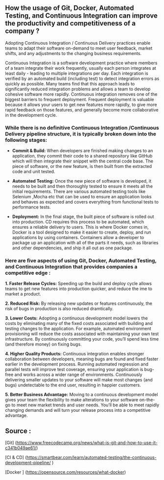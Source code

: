 ## How the usage of Git, Docker, Automated Testing, and Continuous Integration can improve the productivity and competitiveness of a company ?

Adopting Continuous Integration / Continuous Delivery practices enable teams to adapt their software on-demand to meet user feedback, market shifts, and any adjustments to the changing business requirements.

Continuous Integration is a software development practice where members of a team integrate their work frequently, usually each person integrates at least daily - leading to multiple integrations per day. Each integration is verified by an automated build (including test) to detect integration errors as quickly as possible. Many teams find that this approach leads to significantly reduced integration problems and allows a team to develop cohesive software more rapidly. Continuous integration removes one of the biggest barriers to frequent deployment. Frequent deployment is valuable because it allows your users to get new features more rapidly, to give more rapid feedback on those features, and generally become more collaborative in the development cycle.


### While there is no definitive Continuous Integration /Continuous Delivery pipeline structure, it is typically broken down into the following stages:

* __Commit & Build:__ When developers are finished making changes to an application, they commit their code to a shared repository like GitHub which will then integrate their snippet with the central code base. The piece of software, or the new feature, is then built from the extracted code and unit tested.

* __Automated Testing:__ Once the new piece of software is developed, it needs to be built and then thoroughly tested to ensure it meets all the initial requirements. There are various automated testing tools like Selenium ,Mocha etc that can be used to ensure an application looks and behaves as expected and covers everything from functional tests to performance tests. 

* __Deployment:__ In the final stage, the built piece of software is rolled out into production. CD requires this process to be automated, which ensures a reliable delivery to users. This is where Docker comes in, Docker is a tool designed to make it easier to create, deploy, and run applications by using containers. Containers allow a developer to package up an application with all of the parts it needs, such as libraries and other dependencies, and ship it all out as one package.


### Here are five aspects of using Git, Docker, Automated Testing, and Continuous Integration that provides companies a competitive edge :


**1. Faster Release Cycles:** Speeding up the build and deploy cycle allows teams to get new features into production quicker, and reduce the ime to market a product.

**2. Reduced Risk:** By releasing new updates or features continuously, the risk of bugs in production is also reduced dramtically.

**3. Lower Costs:** Adopting a continuous development model lowers the costs by eliminating many of the fixed costs associated with building and testing changes to the application. For example, automated environment provisioning will reduce the costs associated with maintaining your own test infrastructure. By continuously committing your code, you’ll spend less time (and therefore money) on fixing bugs.

**4. Higher Quality Products:** Continuous integration enables stronger collaboration between developers, meaning bugs are found and fixed faster earlier in the development process. Running automated regression and parallel tests will improve test coverage, ensuring your application is bug-free and works across a wider range of environments. Continuously delivering smaller updates to your software will make most changes (and bugs) undetectable to the end user, resulting in happier customers.

**5. Better Business Advantage:** Moving to a continuous development model gives your team the flexibility to make alterations to your software on-the-go to meet new market trends and user needs. You’ll be able to meet rapidly changing demands and will turn your release process into a competitive advantage.

## Source :

[Git] (https://www.freecodecamp.org/news/what-is-git-and-how-to-use-it-c341b049ae61/)

[CI & CD] (https://smartbear.com/learn/automated-testing/the-continuous-development-pipeline/ )

[Docker ] (https://opensource.com/resources/what-docker)